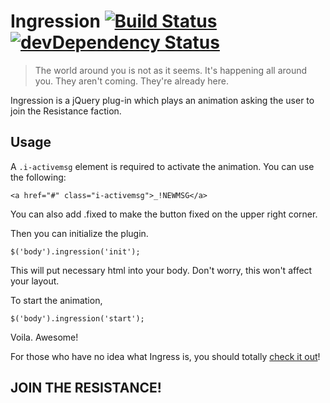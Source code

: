 # Ingression [![Build Status](https://travis-ci.org/akasfei/Ingression.png?branch=master)](https://travis-ci.org/akasfei/Ingression) [![devDependency Status](https://david-dm.org/akasfei/Ingression/dev-status.png)](https://david-dm.org/akasfei/Ingression#info=devDependencies)

> The world around you is not as it seems. It's happening all around you. They aren't coming. They're already here.

Ingression is a jQuery plug-in which plays an animation asking the user to join the Resistance faction.

## Usage

A `.i-activemsg` element is required to activate the animation. You can use the following:

    <a href="#" class="i-activemsg">_!NEWMSG</a> 

You can also add .fixed to make the button fixed on the upper right corner.

Then you can initialize the plugin.

    $('body').ingression('init');

This will put necessary html into your body. Don't worry, this won't affect your layout.

To start the animation,

    $('body').ingression('start');

Voila. Awesome!

For those who have no idea what Ingress is, you should totally [check it out](https://www.ingress.com)!

## JOIN THE RESISTANCE!